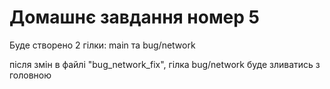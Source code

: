 # Домашнє завдання номер 5
Буде створено 2 гілки: main та bug/network

після змін в файлі "bug_network_fix", гілка bug/network буде зливатись з головною 

